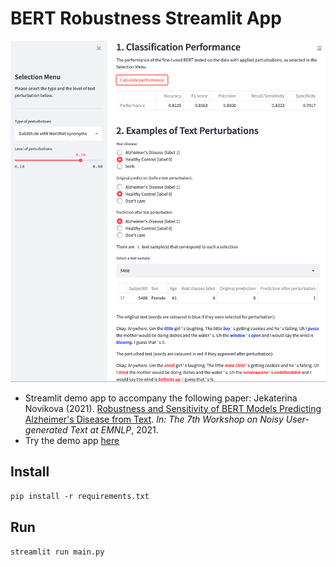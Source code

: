 # BERT Robustness Streamlit App

![screenshot](img/screenshot.png)

- Streamlit demo app to accompany the following paper: Jekaterina Novikova (2021). [Robustness and Sensitivity of BERT Models Predicting Alzheimer's Disease from Text](https://arxiv.org/abs/2109.11888). *In: The 7th Workshop on Noisy User-generated Text at EMNLP*, 2021.
- Try the demo app [here](https://huggingface.co/spaces/Jekaterina/bert-robustness)

## Install
`pip install -r requirements.txt`

## Run
`streamlit run main.py`
